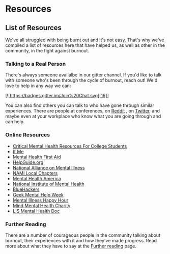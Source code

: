 Resources
=========

List of Resources
-----------------

We've all struggled with being burnt out and it's not easy. That's why
we've compiled a list of resources here that have helped us, as well as
other in the community, in the fight against burnout.

### Talking to a Real Person

There's always someone availalbe in our gitter channel. If you'd like to
talk with someone who's been through the cycle of burnout, reach out!
We'd love to help in any way we can:

[![https://badges.gitter.im/Join%20Chat.svg][16]]

You can also find others you can talk to who have gone through similar experiences. There are people at conferences, on [Reddit][1] , on [Twitter][2], and maybe even at your workplace who know what you are going through and can help.

### Online Resources

- [Critical Mental Health Resources For College Students][3]
- [If Me][4]
- [Mental Health First Aid][5]
- [HelpGuide.org][6]
- [National Alliance on Mental Illness][7]
- [NAMI Local Chapters][8]
- [Mental Health America][9]
- [National Institute of Mental Health][10]
- [BlueHackers][11]
- [Geek Mental Help Week][12]
- [Mental Illness Happy Hour][13]
- [Mind Mental Health Charity][14]
- [LIS Mental Health Doc][15]

### Further Reading

There are a number of courageous people in the community talking about
burnout, their experiences with it and how they've made progress. Read
more about what they have to say at the [Further reading] page.

[1]: http://www.reddit.com/r/sysadmin/search?q=burnout&sort=top&restrict_sr=on
[2]: https://twitter.com/search?q=burnout&src=typd
[3]: http://www.onlinecolleges.net/for-students/mental-health-resources/
[4]: http://www.if-me.org/
[5]: http://www.mentalhealthfirstaid.org/
[6]: http://helpguide.org/
[7]: http://nami.org/
[8]: http://bit.ly/namilocal
[9]: http://www.mentalhealthamerica.net/
[10]: http://www.nimh.nih.gov
[11]: http://BlueHackers.org
[12]: http://geekmentalhelp.com/
[13]: http://mentalpod.com/
[14]: http://www.mind.org.uk/
[15]: http://tiny.cc/LISmentalhealth
[16]: https://gitter.im/reignite/burnout.io
[Further reading]: furtherReading.html